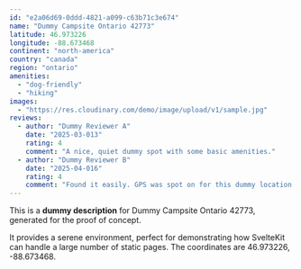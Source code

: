 ```yaml
---
id: "e2a06d69-0ddd-4821-a099-c63b71c3e674"
name: "Dummy Campsite Ontario 42773"
latitude: 46.973226
longitude: -88.673468
continent: "north-america"
country: "canada"
region: "ontario"
amenities:
  - "dog-friendly"
  - "hiking"
images:
  - "https://res.cloudinary.com/demo/image/upload/v1/sample.jpg"
reviews:
  - author: "Dummy Reviewer A"
    date: "2025-03-013"
    rating: 4
    comment: "A nice, quiet dummy spot with some basic amenities."
  - author: "Dummy Reviewer B"
    date: "2025-04-016"
    rating: 4
    comment: "Found it easily. GPS was spot on for this dummy location."
---
```


This is a **dummy description** for Dummy Campsite Ontario 42773, generated for the proof of concept.

It provides a serene environment, perfect for demonstrating how SvelteKit can handle a large number of static pages. The coordinates are 46.973226, -88.673468.
